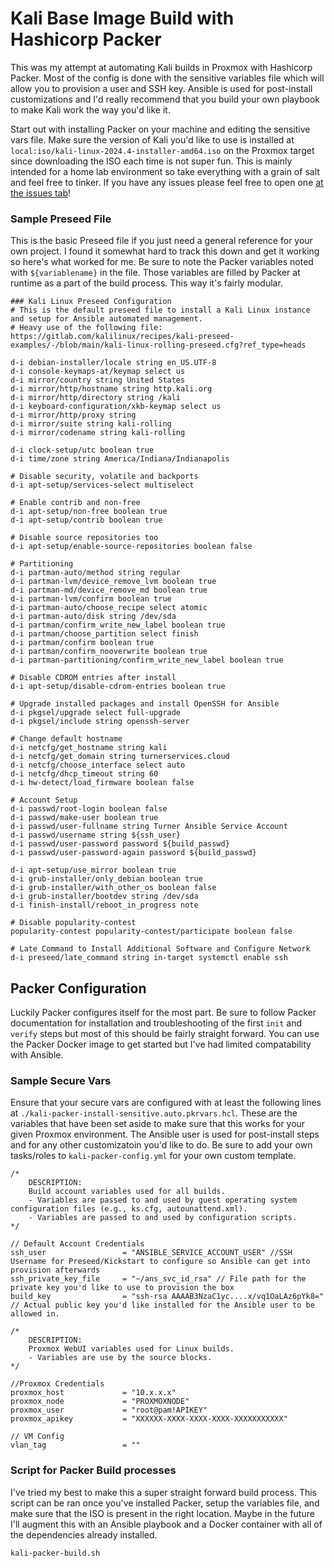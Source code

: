 # Kali Base Image Build with Hashicorp Packer

This was my attempt at automating Kali builds in Proxmox with Hashicorp Packer. Most of the config is done with the sensitive variables file which will allow you to provision a user and SSH key. Ansible is used for post-install customizations and I'd really recommend that you build your own playbook to make Kali work the way you'd like it.

Start out with installing Packer on your machine and editing the sensitive vars file. Make sure the version of Kali you'd like to use is installed at `local:iso/kali-linux-2024.4-installer-amd64.iso` on the Proxmox target since downloading the ISO each time is not super fun. This is mainly intended for a home lab environment so take everything with a grain of salt and feel free to tinker. If you have any issues please feel free to open one [at the issues tab](https://gitlab.com/thadigus/kali-image-build-packer-on-proxmox/-/issues)!

### Sample Preseed File

This is the basic Preseed file if you just need a general reference for your own project. I found it somewhat hard to track this down and get it working so here's what worked for me. Be sure to note the Packer variables noted with `${variablename}` in the file. Those variables are filled by Packer at runtime as a part of the build process. This way it's fairly modular.

```preseed
### Kali Linux Preseed Configuration
# This is the default preseed file to install a Kali Linux instance and setup for Ansible automated management.
# Heavy use of the following file: https://gitlab.com/kalilinux/recipes/kali-preseed-examples/-/blob/main/kali-linux-rolling-preseed.cfg?ref_type=heads

d-i debian-installer/locale string en_US.UTF-8
d-i console-keymaps-at/keymap select us
d-i mirror/country string United States
d-i mirror/http/hostname string http.kali.org
d-i mirror/http/directory string /kali
d-i keyboard-configuration/xkb-keymap select us
d-i mirror/http/proxy string
d-i mirror/suite string kali-rolling
d-i mirror/codename string kali-rolling

d-i clock-setup/utc boolean true
d-i time/zone string America/Indiana/Indianapolis

# Disable security, volatile and backports
d-i apt-setup/services-select multiselect 

# Enable contrib and non-free
d-i apt-setup/non-free boolean true
d-i apt-setup/contrib boolean true

# Disable source repositories too
d-i apt-setup/enable-source-repositories boolean false

# Partitioning
d-i partman-auto/method string regular
d-i partman-lvm/device_remove_lvm boolean true
d-i partman-md/device_remove_md boolean true
d-i partman-lvm/confirm boolean true
d-i partman-auto/choose_recipe select atomic
d-i partman-auto/disk string /dev/sda
d-i partman/confirm_write_new_label boolean true
d-i partman/choose_partition select finish
d-i partman/confirm boolean true
d-i partman/confirm_nooverwrite boolean true
d-i partman-partitioning/confirm_write_new_label boolean true

# Disable CDROM entries after install
d-i apt-setup/disable-cdrom-entries boolean true

# Upgrade installed packages and install OpenSSH for Ansible
d-i pkgsel/upgrade select full-upgrade
d-i pkgsel/include string openssh-server

# Change default hostname
d-i netcfg/get_hostname string kali
d-i netcfg/get_domain string turnerservices.cloud
d-i netcfg/choose_interface select auto
d-i netcfg/dhcp_timeout string 60
d-i hw-detect/load_firmware boolean false

# Account Setup
d-i passwd/root-login boolean false
d-i passwd/make-user boolean true
d-i passwd/user-fullname string Turner Ansible Service Account
d-i passwd/username string ${ssh_user}
d-i passwd/user-password password ${build_passwd} 
d-i passwd/user-password-again password ${build_passwd}

d-i apt-setup/use_mirror boolean true
d-i grub-installer/only_debian boolean true
d-i grub-installer/with_other_os boolean false
d-i grub-installer/bootdev string /dev/sda
d-i finish-install/reboot_in_progress note

# Disable popularity-contest
popularity-contest popularity-contest/participate boolean false

# Late Command to Install Additional Software and Configure Network
d-i preseed/late_command string in-target systemctl enable ssh
```

## Packer Configuration

Luckily Packer configures itself for the most part. Be sure to follow Packer documentation for installation and troubleshooting of the first `init` and `verify` steps but most of this should be fairly straight forward. You can use the Packer Docker image to get started but I've had limited compatability with Ansible.

### Sample Secure Vars

Ensure that your secure vars are configured with at least the following lines at `./kali-packer-install-sensitive.auto.pkrvars.hcl`. These are the variables that have been set aside to make sure that this works for your given Proxmox environment. The Ansible user is used for post-install steps and for any other customizatoin you'd like to do. Be sure to add your own tasks/roles to `kali-packer-config.yml` for your own custom template.

```hcl
/*
    DESCRIPTION:
    Build account variables used for all builds.
    - Variables are passed to and used by guest operating system configuration files (e.g., ks.cfg, autounattend.xml).
    - Variables are passed to and used by configuration scripts.
*/

// Default Account Credentials
ssh_user                 = "ANSIBLE_SERVICE_ACCOUNT_USER" //SSH Username for Preseed/Kickstart to configure so Ansible can get into provision afterwards
ssh_private_key_file     = "~/ans_svc_id_rsa" // File path for the private key you'd like to use to provision the box
build_key                = "ssh-rsa AAAAB3NzaC1yc....x/vq1OaLAz6pYk8=" // Actual public key you'd like installed for the Ansible user to be allowed in.

/*
    DESCRIPTION:
    Proxmox WebUI variables used for Linux builds. 
    - Variables are use by the source blocks.
*/

//Proxmox Credentials
proxmox_host             = "10.x.x.x"
proxmox_node             = "PROXMOXNODE"
proxmox_user             = "root@pam!APIKEY"
proxmox_apikey           = "XXXXXX-XXXX-XXXX-XXXX-XXXXXXXXXXX"

// VM Config
vlan_tag                 = ""
```

### Script for Packer Build processes

I've tried my best to make this a super straight forward build process. This script can be ran once you've installed Packer, setup the variables file, and make sure that the ISO is present in the right location. Maybe in the future I'll augment this with an Ansible playbook and a Docker container with all of the dependencies already installed.

```shell
kali-packer-build.sh
```
